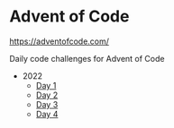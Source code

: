 # Advent of Code

<https://adventofcode.com/>

Daily code challenges for Advent of Code

* 2022
  * [Day 1](./2022/day1.ipynb)
  * [Day 2](./2022/day2.ipynb)
  * [Day 3](./2022/day3.ipynb)
  * [Day 4](./2022/day4.ipynb)


